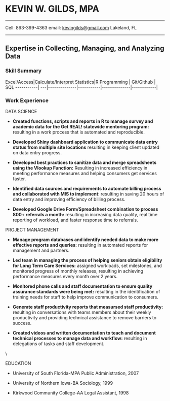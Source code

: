 # KEVIN W. GILDS, MPA

--------------------                -----------------------------

Cell: 863-399-4363                   email: kevingilds@gmail.com 
Lakeland, FL 
------------------                   ----------------------------
      


## Expertise in Collecting, Managing, and Analyzing Data



### Skill Summary

Excel/Access|Calculate/Interpret Statistics|R Programming | Git/Github | SQL
-----------| ---|--------------|-----------|--------------|------------|









### Work Experience


DATA SCIENCE


* **Created functions, scripts and reports in R to manage survey and academic data for the Get REAL! statewide mentoring program:** resulting in a work process that is automated and reproducible.

* **Developed Shiny dashboard application to communicate data entry status from multiple site locations** resulting in keeping client updated on data entry progress. 


* **Developed best practices to sanitize data and merge spreadsheets using the Vlookup Function:** Resulting in increased efficiency in meeting performance measures and helping consumers get services faster.

* **Identified data sources and requirements to automate billing process and collaborated with MIS to implement**: resulting in saving 20 hours of data entry and improving efficiency of billing process.     


* **Developed Google Drive Form/Spreadsheet combination to process 800+ referrals a month:** resulting in increasing data quality,  real time reporting of workload, and faster response time to referrals.
   
PROJECT MANAGEMENT

* **Manage program databases and identify needed data to make more effective reports and queries:** resulting in automated reports for management and partners.

* **Led team in managing the process of helping seniors obtain eligibility for Long Term Care Services:** assigned workloads, set milestones, and monitored progress of monthly releases, resulting in achieving performance measures every month over 2 years.

* **Monitored phone calls and staff documentation to ensure quality assurance standards were being met:** resulting in the identification of training needs for staff to help improve communication to consumers.

* **Generate staff productivity reports that measursed staff productivity:** resulting in conversations with teams members about their weekly productivity and providing technical assistance to remove barriers to success.

* **Created videos and written documentation to teach and document technical processes to manage data and workflow:** resulting in delegations of tasks and staff development.



\ 




EDUCATION

* University of South Florida-MPA Public Administration, 2007

* University of Northern Iowa-BA Sociology, 1999

* Kirkwood Community College-AA Legal Assistant, 1998

